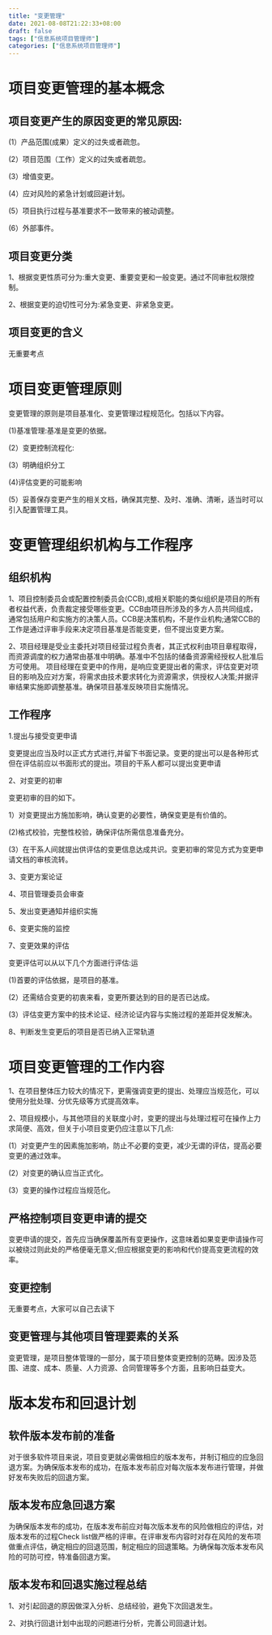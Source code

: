 ```yaml
---
title: "变更管理"
date: 2021-08-08T21:22:33+08:00
draft: false
tags: ["信息系统项目管理师"]
categories: ["信息系统项目管理师"]
---
```


# 项目变更管理的基本概念

## 项目变更产生的原因变更的常见原因:

(1）产品范围(成果）定义的过失或者疏忽。

(2）项目范围（工作）定义的过失或者疏忽。

(3）增值变更。

(4）应对风险的紧急计划或回避计划。

(5）项目执行过程与基准要求不一致带来的被动调整。

(6）外部事件。

## 项目变更分类

1、根据变更性质可分为:重大变更、重要变更和一般变更。通过不同审批权限控制。

2、根据变更的迫切性可分为:紧急变更、非紧急变更。

##  项目变更的含义

无重要考点

# 项目变更管理原则

变更管理的原则是项目基准化、变更管理过程规范化。包括以下内容。

(1)基准管理:基准是变更的依据。

(2）变更控制流程化:

(3）明确组织分工

(4)评估变更的可能影响

(5）妥善保存变更产生的相关文档，确保其完整、及时、准确、清晰，适当时可以引入配置管理工具。

# 变更管理组织机构与工作程序

## 组织机构

1、项目控制委员会或配置控制委员会(CCB),或相关职能的类似组织是项目的所有者权益代表，负责裁定接受哪些变更。CCB由项目所涉及的多方人员共同组成，通常包括用户和实施方的决策人员。CCB是决策机构，不是作业机构;通常CCB的工作是通过评审手段来决定项目基准是否能变更，但不提出变更方案。

2、项目经理是受业主委托对项目经营过程负责者，其正式权利由项目章程取得，而资源调度的权力通常由基准中明确。基准中不包括的储备资源需经授权人批准后方可使用。
项目经理在变更中的作用，是响应变更提出者的需求，评估变更对项目的影响及应对方案，将需求由技术要求转化为资源需求，供授权人决策;并据评审结果实施即调整基准。确保项目基准反映项目实施情况。



##  工作程序

1.提出与接受变更申请

变更提出应当及时以正式方式进行,并留下书面记录。变更的提出可以是各种形式但在评估前应以书面形式的提出。项目的干系人都可以提出变更申请

2、对变更的初审

变更初审的目的如下。

1）对变更提出方施加影响，确认变更的必要性，确保变更是有价值的。

(2)格式校验，完整性校验，确保评估所需信息准备充分。

(3）在干系人间就提出供评估的变更信息达成共识。变更初审的常见方式为变更申请文档的审核流转。

3、变更方案论证

4、项目管理委员会审查

5、发出变更通知并组织实施

6、变更实施的监控

7、变更效果的评估

变更评估可以从以下几个方面进行评估:运

(1)首要的评估依据，是项目的基准。

(2）还需结合变更的初衷来看，变更所要达到的目的是否已达成。

(3）评估变更方案中的技术论证、经济论证内容与实施过程的差距并促发解决。

8、判断发生变更后的项目是否已纳入正常轨道



# 项目变更管理的工作内容

1、在项目整体压力较大的情况下，更需强调变更的提出、处理应当规范化，可以使用分批处理、分优先级等方式提高效率。

2、项目规模小，与其他项目的关联度小时，变更的提出与处理过程可在操作上力求简便、高效，但关于小项目变更仍应注意以下几点:

(1）对变更产生的因素施加影响，防止不必要的变更，减少无谓的评估，提高必要变更的通过效率。

(2）对变更的确认应当正式化。

(3）变更的操作过程应当规范化。

## 严格控制项目变更申请的提交

变更申请的提交，首先应当确保覆盖所有变更操作，这意味着如果变更申请操作可以被绕过则此处的严格便毫无意义;但应根据变更的影响和代价提高变更流程的效率。

## 变更控制

无重要考点，大家可以自己去读下

##  变更管理与其他项目管理要素的关系

变更管理，是项目整体管理的一部分，属于项目整体变更控制的范畴。因涉及范围、进度、成本、质量、人力资源、合同管理等多个方面，且影响日益变大。



# 版本发布和回退计划

## 软件版本发布前的准备

对于很多软件项目来说，项目变更就必需做相应的版本发布，并制订相应的应急回退方案。为确保版本发布的成功，在版本发布前应对每次版本发布进行管理，并做好发布失败后的回退方案。

## 版本发布应急回退方案

为确保版本发布的成功，在版本发布前应对每次版本发布的风险做相应的评估，对版本发布的过程Check list做严格的评审。在评审发布内容时对存在风险的发布项做重点评估，确定相应的回退范围，制定相应的回退策略。为确保每次版本发布风险的可防可控，特准备回退方案。

## 版本发布和回退实施过程总结

1、对引起回退的原因做深入分析、总结经验，避免下次回退发生。

2、对执行回退计划中出现的问题进行分析，完善公司回退计划。
